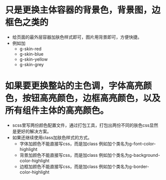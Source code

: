 # 只是更换主体容器的背景色，背景图，边框色之类的
* 给页面的最外层容器加肤色样式即可，图片用背景即可，方便快捷。
* 例如加
    - g-skin-red
    - g-skin-blue
    - g-skin-yellow
    - g-skin-grey
# 如果要更换整站的主色调，字体高亮颜色，按钮高亮颜色，边框高亮颜色，以及所有组件主体的高亮颜色。
* scss里写两份颜色配置文件，通过打包工具，打包出两份不同的肤色css显然是更好的解决方案。
* 如果还继续使用class加肤色样式的方式。
    - 字体加颜色不能直接写css，而是加class 例如加个类名为g-font-color-highlight
    - 背景加颜色不能直接写css，而是加class 例如加个类名为g-background-color-highlight
    - 边框加颜色不能直接写css，而是加class 例如加个类名为g-border-color-highlight
